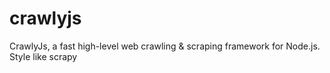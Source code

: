 # crawlyjs
CrawlyJs, a fast high-level web crawling &amp; scraping framework for Node.js. Style like scrapy
